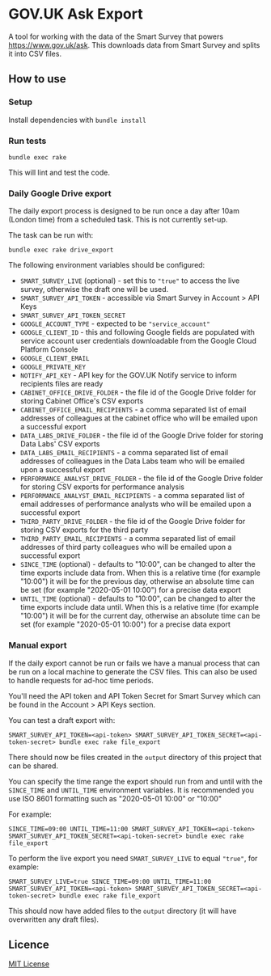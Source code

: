 # GOV.UK Ask Export

A tool for working with the data of the Smart Survey that powers
https://www.gov.uk/ask. This downloads data from Smart Survey and splits it into
CSV files.

## How to use

### Setup

Install dependencies with `bundle install`

### Run tests

```
bundle exec rake
```

This will lint and test the code.

### Daily Google Drive export

The daily export process is designed to be run once a day after 10am (London
time) from a scheduled task. This is not currently set-up.

The task can be run with:

```
bundle exec rake drive_export
```

The following environment variables should be configured:

- `SMART_SURVEY_LIVE` (optional) - set this to `"true"` to access the live survey,
  otherwise the draft one will be used.
- `SMART_SURVEY_API_TOKEN` - accessible via Smart Survey in Account > API Keys
- `SMART_SURVEY_API_TOKEN_SECRET`
- `GOOGLE_ACCOUNT_TYPE` - expected to be `"service_account"`
- `GOOGLE_CLIENT_ID` - this and following Google fields are populated with
  service account user credentials downloadable from the Google Cloud Platform
  Console
- `GOOGLE_CLIENT_EMAIL`
- `GOOGLE_PRIVATE_KEY`
- `NOTIFY_API_KEY` - API key for the GOV.UK Notify service to inform recipients
  files are ready
- `CABINET_OFFICE_DRIVE_FOLDER` - the file id of the Google Drive folder for
  storing Cabinet Office's CSV exports
- `CABINET_OFFICE_EMAIL_RECIPIENTS` - a comma separated list of email addresses
  of colleagues at the cabinet office who will be emailed upon a successful export
- `DATA_LABS_DRIVE_FOLDER` - the file id of the Google Drive folder for
  storing Data Labs' CSV exports
- `DATA_LABS_EMAIL_RECIPIENTS` - a comma separated list of email addresses
  of colleagues in the Data Labs team who will be emailed upon a successful export
- `PERFORMANCE_ANALYST_DRIVE_FOLDER` - the file id of the Google Drive folder for
  storing CSV exports for performance analysis
- `PERFORMANCE_ANALYST_EMAIL_RECIPIENTS` - a comma separated list of email addresses
  of performance analysts who will be emailed upon a successful export
- `THIRD_PARTY_DRIVE_FOLDER` - the file id of the Google Drive folder for
  storing CSV exports for the third party
- `THIRD_PARTY_EMAIL_RECIPIENTS` - a comma separated list of email addresses
  of third party colleagues who will be emailed upon a successful export
- `SINCE_TIME` (optional) - defaults to "10:00", can be changed to alter the time
  exports include data from. When this is a relative time (for example "10:00") it
  will be for the previous day, otherwise an absolute time can be set (for example
  "2020-05-01 10:00") for a precise data export
- `UNTIL_TIME` (optional) - defaults to "10:00", can be changed to alter the time
  exports include data until. When this is a relative time (for example "10:00") it
  will be for the current day, otherwise an absolute time can be set (for example
  "2020-05-01 10:00") for a precise data export

### Manual export

If the daily export cannot be run or fails we have a manual process that can
be run on a local machine to generate the CSV files. This can also be used
to handle requests for ad-hoc time periods.

You'll need the API token and API Token Secret for Smart Survey which can be
found in the Account > API Keys section.

You can test a draft export with:

```
SMART_SURVEY_API_TOKEN=<api-token> SMART_SURVEY_API_TOKEN_SECRET=<api-token-secret> bundle exec rake file_export
```

There should now be files created in the `output` directory of this project
that can be shared.

You can specify the time range the export should run from and until with the
`SINCE_TIME` and `UNTIL_TIME` environment variables. It is recommended you
use ISO 8601 formatting such as "2020-05-01 10:00" or "10:00"

For example:

```
SINCE_TIME=09:00 UNTIL_TIME=11:00 SMART_SURVEY_API_TOKEN=<api-token> SMART_SURVEY_API_TOKEN_SECRET=<api-token-secret> bundle exec rake file_export
```

To perform the live export you need `SMART_SURVEY_LIVE` to equal `"true"`, for
example:

```
SMART_SURVEY_LIVE=true SINCE_TIME=09:00 UNTIL_TIME=11:00 SMART_SURVEY_API_TOKEN=<api-token> SMART_SURVEY_API_TOKEN_SECRET=<api-token-secret> bundle exec rake file_export
```

This should now have added files to the `output` directory (it will have
overwritten any draft files).

## Licence

[MIT License](LICENCE)
